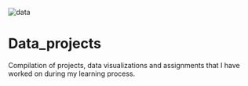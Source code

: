 ![data](https://github.com/Roberta-Ukaga/Data_Projects/assets/109196512/b1b7170f-13d4-41de-8c49-24205e705f05)


# Data_projects
Compilation of projects, data visualizations and assignments that I have worked on during my learning process.

